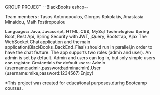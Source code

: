 GROUP PROJECT --BlackBooks eshop--

Team members : Tasos Antonopoulos, Giorgos Kokolakis, Anastasia Minaidou, Maih Fostiropoulou

Languages: Java, Javascript, HTML, CSS, MySql
Technologies: Spring Boot, Rest Api, Spring Security with JWT, jQuery, Bootstrap, Ajax
The WebSocket Chat application and the main application(BlackBooks_BackEnd_Final) should run in parallel,in order to have the chat feature.
The app supports two roles (admin and user). An admin is set by default. Admin and users can log in, but only simple users can register.
Credentials for default users: Admin (username:admin,password:adminadmin),User (username:mike,password:1234567)
Enjoy!

*This project was created for educational purposes,during Bootcamp courses.
